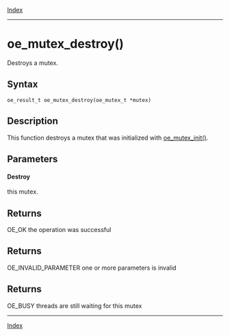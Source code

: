 [Index](index.md)

---
# oe_mutex_destroy()

Destroys a mutex.

## Syntax

    oe_result_t oe_mutex_destroy(oe_mutex_t *mutex)
## Description 

This function destroys a mutex that was initialized with [oe_mutex_init()](thread_8h_a63d9a85466e5b2eb5cac7e6bd345a825_1a63d9a85466e5b2eb5cac7e6bd345a825.md).



## Parameters

#### Destroy

this mutex.

## Returns

OE_OK the operation was successful

## Returns

OE_INVALID_PARAMETER one or more parameters is invalid

## Returns

OE_BUSY threads are still waiting for this mutex

---
[Index](index.md)

